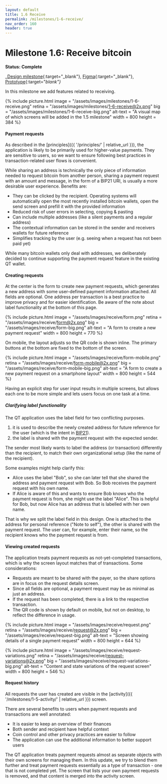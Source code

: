 ```yaml
---
layout: default
title: 1.6 Receive
permalink: /milestones/1-6-receive/
nav_order: 160
header: true
---
```


# Milestone 1.6: Receive bitcoin

**Status: Complete**

_[Design milestone](https://github.com/BitcoinDesign/Bitcoin-Core-App/milestone/6){:target="_blank"}, [Figma](https://www.figma.com/file/ek8w3n3upbluw5UL2lGhRx/Bitcoin-Core-App-Design?type=design&node-id=7516%3A13172&mode=design&t=sZSBHpOLLJmoMf57-1){:target="_blank"}, [Prototype](https://lively-kashata-cfde7e.netlify.app/screen/receive){:target="_blank"}_

In this milestone we add features related to receiving.

{% include picture.html
	image = "/assets/images/milestones/1-6-receive.png"
	retina = "/assets/images/milestones/1-6-receive@2x.png"
	big = "/assets/images/milestones/1-6-receive-big.png"
	alt-text = "A visual map of which screens will be added in the 1.5 milestone"
	width = 800
	height = 384
%}

#### Payment requests

As described in the [principles]({{ '/principles/' | relative_url }}), the application is likely to be primarily used for higher-value payments. They are sensitive to users, so we want to ensure following best practices in transaction-related user flows is convenient.

While sharing an address is technically the only piece of information needed to request bitcoin from another person, sharing a payment request with an amount and message, in the form of a BIP21 URI, is usually a more desirable user experience. Benefits are:
- They can be clicked by the recipient. Operating systems will automatically open the most recently installed bitcoin wallets, open the send screen and prefill it with the provided information
- Reduced risk of user errors in selecting, copying & pasting
- Can include multiple addresses (like a silent payments and a regular address)
- The contextual information can be stored in the sender and receivers wallets for future reference
- Simplifies tracking by the user (e.g. seeing when a request has not been paid yet)

While many bitcoin wallets only deal with addresses, we deliberately decided to continue supporting the payment request feature in the existing QT wallet.

#### Creating requests

At the center is the form to create new payment requests, which generates a new address with some user-defined payment information attached. All fields are optional. One address per transaction is a best practice to improve privacy and for easier identification. Be aware of the note about label functionality at the bottom of this page.

{% include picture.html
	image = "/assets/images/receive/form.png"
	retina = "/assets/images/receive/form@2x.png"
	big = "/assets/images/receive/form-big.png"
	alt-text = "A form to create a new payment request"
	width = 800
	height = 770
%}

On mobile, the layout adjusts so the QR code is shown inline. The primary buttons at the bottom are fixed to the bottom of the screen.

{% include picture.html
	image = "/assets/images/receive/form-mobile.png"
	retina = "/assets/images/receive/form-mobile@2x.png"
	big = "/assets/images/receive/form-mobile-big.png"
	alt-text = "A form to create a new payment request on a smartphone layout"
	width = 800
	height = 544
%}

Having an explicit step for user input results in multiple screens, but allows each one to be more simple and lets users focus on one task at a time.

##### Clarifying label functionality

The QT application uses the label field for two conflicting purposes. 

1. it is used to describe the newly created address for future reference for the user (which is the intent in [BIP21](https://github.com/bitcoin/bips/blob/master/bip-0021.mediawiki#query-keys)). 
2. the label is shared with the payment request with the expected sender.

The sender most likely wants to label the address (or transaction) differently than the recipient, to match their own organizational setup (like the name of the recipient).

Some examples might help clarify this:

- Alice uses the label "Bob", so she can later tell that she shared the address and payment request with Bob. So Bob receives the payment request with his own name.
- If Alice is aware of this and wants to ensure Bob knows who the payment request is from, she might use the label "Alice". This is helpful for Bob, but now Alice has an address that is labelled with her own name.

That is why we split the label field in this design. One is attached to the address for personal reference ("Note to self"), the other is shared with the payment request. The user can, for example, enter their name, so the recipient knows who the payment request is from.

#### Viewing created requests

The application treats payment requests as not-yet-completed transactions, which is why the screen layout matches that of transactions. Some considerations:

- Requests are meant to be shared with the payer, so the share options are in focus on the request details screen.
- Since all fields are optional, a payment request may be as minimal as just an address.
- If the request has been completed, there is a link to the respective transaction.
- The QR code is shown by default on mobile, but not on desktop, to reflect the difference in usage.

{% include picture.html
	image = "/assets/images/receive/request.png"
	retina = "/assets/images/receive/request@2x.png"
	big = "/assets/images/receive/request-big.png"
	alt-text = "Screen showing details of a single payment request"
	width = 800
	height = 644
%}

{% include picture.html
	image = "/assets/images/receive/request-variations.png"
	retina = "/assets/images/receive/request-variations@2x.png"
	big = "/assets/images/receive/request-variations-big.png"
	alt-text = "Content and state variations of the request screen"
	width = 800
	height = 546
%}

#### Request history

All requests the user has created are visible in the [activity]({{ '/milestones/1-5-activity/' | relative_url }}) screen.

There are several benefits to users when payment requests and transactions are well annotated:

- It is easier to keep an overview of their finances
- Both sender and recipient have helpful context
- Coin control and other privacy practices are easier to follow
- The application can use the additional information to better support users

The QT application treats payment requests almost as separate objects with their own screens for managing them. In this update, we try to blend them further and treat payment requests essentially as a type of transaction - one that is not completed yet. The screen that lists your own payment requests is removed, and that content is merged into the activity screen.